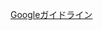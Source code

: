 [Googleガイドライン](https://material.io/resources/color/#!/?view.left=0&view.right=0&primary.color=26A69A&secondary.color=EC407A&primary.text.color=000000)

